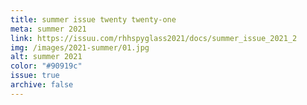 ```yaml
---
title: summer issue twenty twenty-one
meta: summer 2021
link: https://issuu.com/rhhspyglass2021/docs/summer_issue_2021_2
img: /images/2021-summer/01.jpg
alt: summer 2021
color: "#90919c"
issue: true
archive: false
---
```

